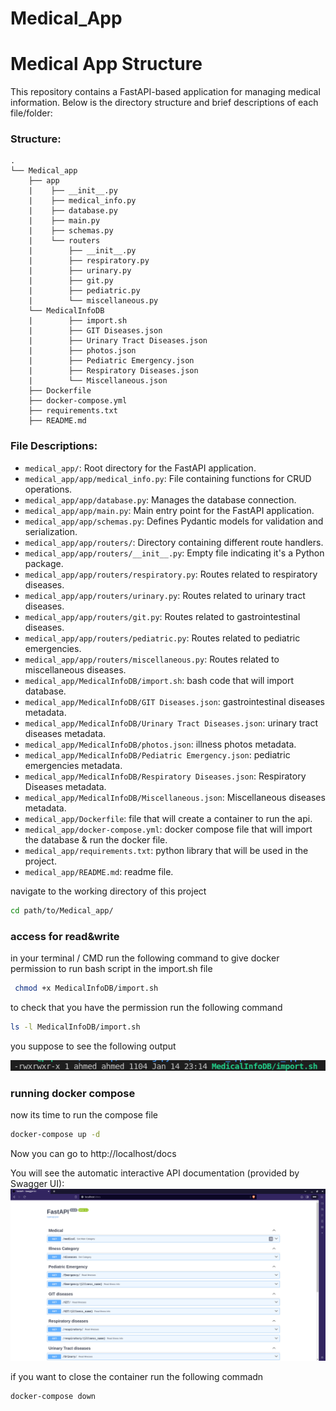 # Medical_App

# Medical App Structure

This repository contains a FastAPI-based application for managing medical information. Below is the directory structure and brief descriptions of each file/folder:
### Structure:
```
.
└── Medical_app
    ├── app
    |    ├── __init__.py  
    |    ├── medical_info.py  
    |    ├── database.py 
    |    ├── main.py  
    |    ├── schemas.py  
    |    └── routers
    |        ├── __init__.py  
    |        ├── respiratory.py  
    |        ├── urinary.py  
    |        ├── git.py  
    |        ├── pediatric.py  
    |        └── miscellaneous.py  
    └── MedicalInfoDB
    |        ├── import.sh  
    |        ├── GIT Diseases.json  
    |        ├── Urinary Tract Diseases.json  
    |        ├── photos.json  
    |        ├── Pediatric Emergency.json  
    |        ├── Respiratory Diseases.json  
    |        └── Miscellaneous.json  
    ├── Dockerfile 
    ├── docker-compose.yml 
    ├── requirements.txt 
    ├── README.md
```
### File Descriptions:

- `medical_app/`: Root directory for the FastAPI application.
- `medical_app/app/medical_info.py`: File containing functions for CRUD operations.
- `medical_app/app/database.py`: Manages the database connection.
- `medical_app/app/main.py`: Main entry point for the FastAPI application.
- `medical_app/app/schemas.py`: Defines Pydantic models for validation and serialization.
- `medical_app/app/routers/`: Directory containing different route handlers.
- `medical_app/app/routers/__init__.py`: Empty file indicating it's a Python package.
- `medical_app/app/routers/respiratory.py`: Routes related to respiratory diseases.
- `medical_app/app/routers/urinary.py`: Routes related to urinary tract diseases.
- `medical_app/app/routers/git.py`: Routes related to gastrointestinal diseases.
- `medical_app/app/routers/pediatric.py`: Routes related to pediatric emergencies.
- `medical_app/app/routers/miscellaneous.py`: Routes related to miscellaneous diseases.
- `medical_app/MedicalInfoDB/import.sh`: bash code that will import database.
- `medical_app/MedicalInfoDB/GIT Diseases.json`: gastrointestinal diseases metadata.
- `medical_app/MedicalInfoDB/Urinary Tract Diseases.json`: urinary tract diseases metadata.
- `medical_app/MedicalInfoDB/photos.json`: illness photos metadata.
- `medical_app/MedicalInfoDB/Pediatric Emergency.json`: pediatric emergencies metadata.
- `medical_app/MedicalInfoDB/Respiratory Diseases.json`: Respiratory Diseases metadata.
- `medical_app/MedicalInfoDB/Miscellaneous.json`: Miscellaneous diseases metadata.
- `medical_app/Dockerfile`: file that will create a container to run the api.
- `medical_app/docker-compose.yml`: docker compose file that will import the database & run the docker file.
- `medical_app/requirements.txt`: python library that will be used in the project.
- `medical_app/README.md`: readme file.

navigate to the working directory of this project 
```bash
cd path/to/Medical_app/
```
### access for read&write
in your terminal / CMD run the following command to give docker permission to run bash script in the import.sh file
```bash
 chmod +x MedicalInfoDB/import.sh
```
to check that you have the permission run the following command 
```bash
ls -l MedicalInfoDB/import.sh
```
you suppose to see the following output

![Alt text](image-3.png)
### running docker compose
now its time to run the compose file
```bash
docker-compose up -d
```
Now you can go to http://localhost/docs

You will see the automatic interactive API documentation (provided by Swagger UI):
![Alt text](image-2.png)

if you want to close the container run the following commadn

```bash
docker-compose down
```